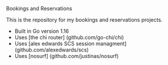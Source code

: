 Bookings and Reservations

This is the repository for my bookings and reservations projects.

- Built in Go version 1.16
- Uses [the chi router] (github.com/go-chi/chi)
- Uses [alex edwards SCS session managment] (github.com/alexedwards/scs)
- Uses [nosurf] (github.com/justinas/nosurf)